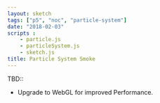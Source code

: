 ```yaml
---
layout: sketch
tags: ["p5", "noc", "particle-system"]
date: "2018-02-03"
scripts : 
    - particle.js
    - particleSystem.js
    - sketch.js
title: Particle System Smoke
---
```



TBD::   

* Upgrade to WebGL for improved Performance.